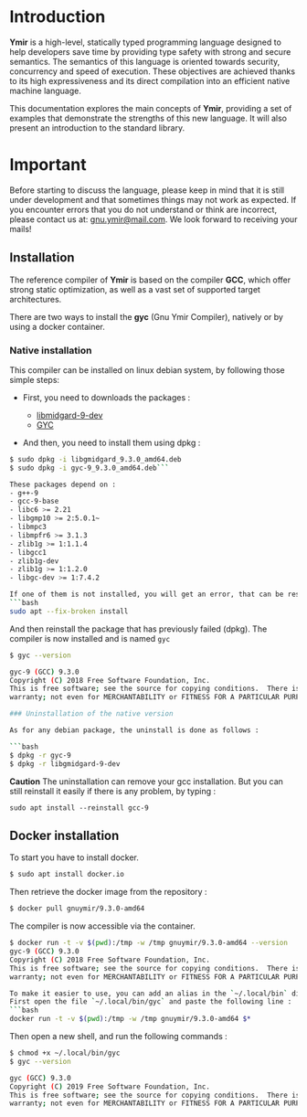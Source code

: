 # Introduction

**Ymir** is a high-level, statically typed programming language
  designed to help developers save time by providing type safety with
  strong and secure semantics. The semantics of this language is
  oriented towards security, concurrency and speed of execution. These
  objectives are achieved thanks to its high expressiveness and its
  direct compilation into an efficient native machine language.

This documentation explores the main concepts of **Ymir**, providing a
set of examples that demonstrate the strengths of this new
language. It will also present an introduction to the standard
library.

# Important

Before starting to discuss the language, please keep in mind that it
is still under development and that sometimes things may not work as
expected. If you encounter errors that you do not understand or think
are incorrect, please contact us at: <gnu.ymir@mail.com>. We look
forward to receiving your mails!

## Installation

The reference compiler of **Ymir** is based on the compiler **GCC**,
which offer strong static optimization, as well as a vast set of
supported target architectures.

There are two ways to install the **gyc** (Gnu Ymir Compiler), natively or by using a docker container.

### Native installation 

This compiler can be installed on linux debian system, by following those simple steps: 
- First, you need to downloads the packages : 
  - [libmidgard-9-dev](https://github.com/GNU-Ymir/Ymir-Docker/raw/master/builder_image/9/amd64/bin/libgmidgard_9.3.0_amd64.deb)
  - [GYC](https://github.com/GNU-Ymir/Ymir-Docker/raw/master/builder_image/9/amd64/bin/gyc-9_9.3.0_amd64.deb)
	
- And then, you need to install them using dpkg : 

```bash
$ sudo dpkg -i libgmidgard_9.3.0_amd64.deb
$ sudo dpkg -i gyc-9_9.3.0_amd64.deb```

These packages depend on : 
- g++-9
- gcc-9-base
- libc6 >= 2.21
- libgmp10 >= 2:5.0.1~
- libmpc3
- libmpfr6 >= 3.1.3
- zlib1g >= 1:1.1.4
- libgcc1
- zlib1g-dev
- zlib1g >= 1:1.2.0
- libgc-dev >= 1:7.4.2

If one of them is not installed, you will get an error, that can be resolved by running the following command : 
```bash
sudo apt --fix-broken install
```

And then reinstall the package that has previously failed (dpkg).
The compiler is now installed and is named `gyc`

```bash
$ gyc --version

gyc-9 (GCC) 9.3.0
Copyright (C) 2018 Free Software Foundation, Inc.
This is free software; see the source for copying conditions.  There is NO
warranty; not even for MERCHANTABILITY or FITNESS FOR A PARTICULAR PURPOSE.```

### Uninstallation of the native version

As for any debian package, the uninstall is done as follows : 

```bash
$ dpkg -r gyc-9
$ dpkg -r libgmidgard-9-dev
```
**Caution** The uninstallation can remove your gcc installation.
But you can still reinstall it easily if there is any problem, by typing : 
```ymir
sudo apt install --reinstall gcc-9
```

## Docker installation

To start you have to install docker.
```bash
$ sudo apt install docker.io
```

Then retrieve the docker image from the repository :
```bash
$ docker pull gnuymir/9.3.0-amd64
```

The compiler is now accessible via the container.
```bash
$ docker run -t -v $(pwd):/tmp -w /tmp gnuymir/9.3.0-amd64 --version 
gyc-9 (GCC) 9.3.0
Copyright (C) 2018 Free Software Foundation, Inc.
This is free software; see the source for copying conditions.  There is NO
warranty; not even for MERCHANTABILITY or FITNESS FOR A PARTICULAR PURPOSE.```

To make it easier to use, you can add an alias in the `~/.local/bin` directory.
First open the file `~/.local/bin/gyc` and paste the following line :
```bash
docker run -t -v $(pwd):/tmp -w /tmp gnuymir/9.3.0-amd64 $*
```
Then open a new shell, and run the following commands :

```bash
$ chmod +x ~/.local/bin/gyc
$ gyc --version

gyc (GCC) 9.3.0
Copyright (C) 2019 Free Software Foundation, Inc.
This is free software; see the source for copying conditions.  There is NO
warranty; not even for MERCHANTABILITY or FITNESS FOR A PARTICULAR PURPOSE.
```
